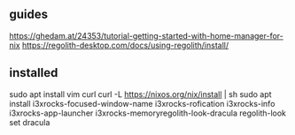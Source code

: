 ## guides
https://ghedam.at/24353/tutorial-getting-started-with-home-manager-for-nix
https://regolith-desktop.com/docs/using-regolith/install/

## installed 
sudo apt install vim curl
curl -L https://nixos.org/nix/install | sh
sudo apt install i3xrocks-focused-window-name i3xrocks-rofication i3xrocks-info i3xrocks-app-launcher i3xrocks-memoryregolith-look-dracula
regolith-look set dracula
